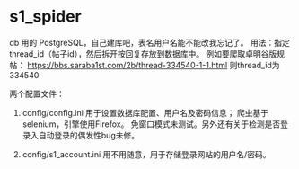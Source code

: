 # s1_spider
db 用的 PostgreSQL，自己建库吧，表名用户名能不能改我忘记了。
用法：指定thread_id（帖子id），然后拆开按回复存放到数据库中。
例如要爬取卓明谷版规帖：
https://bbs.saraba1st.com/2b/thread-334540-1-1.html
则thread_id为334540

两个配置文件：
1. config/config.ini
用于设置数据库配置、用户名及密码信息；
爬虫基于selenium，引擎使用Firefox。
免窗口模式未测试。另外还有关于检测是否登录入自动登录的偶发性bug未修。

2. config/s1_account.ini
用不用随意，用于存储登录网站的用户名/密码。
